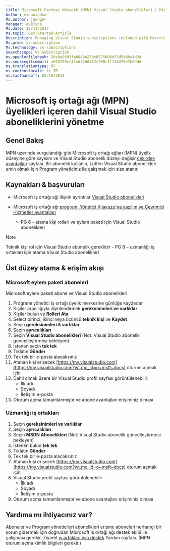 ```yaml
---
title: Microsoft Partner Network (MPN) Visual Studio abonelikleri | Microsoft Docs
Author: evanwindom
Ms.author: jaunger
Manager: evelynp
Ms.date: 12/11/2017
Ms.topic: Get-Started-Article
Description: Managing Visual Studio subscriptions included with Microsoft Partner Network (MPN) Memberships
Ms.prod: vs-subscription
Ms.technology: vs-subscriptions
Searchscope: VS Subscription
ms.openlocfilehash: 20c8e0593fa6049a270c8575608d57d59d0c4d2d
ms.sourcegitcommit: a07b789cc41ed72664f2c700c1f114476e7b0ddd
ms.translationtype: MT
ms.contentlocale: tr-TR
ms.lasthandoff: 02/19/2018
---
```

# <a name="managing-visual-studio-subscriptions-included-with-microsoft-partner-network-mpn-memberships"></a>Microsoft iş ortağı ağı (MPN) üyelikleri içeren dahil Visual Studio aboneliklerini yönetme

## <a name="overview"></a>Genel Bakış

MPN üzerinde vurgulandığı gibi Microsoft iş ortağı ağları (MPN) üyelik düzeyine göre sayısını ve Visual Studio abonelik düzeyi değişir [çekirdek avantajları](https://partner.microsoft.com/membership/core-benefits) sayfası.  Bir abonelik kullanın, Lütfen Visual Studio abonelikleri emin olmak için Program yöneticiniz ile çalışmak için size atanır.  

## <a name="resources--references"></a>Kaynakları & başvuruları

- Microsoft iş ortağı ağı ilişkin ayrıntılar [Visual Studio abonelikleri](https://partner.microsoft.com/membership/msdn-subscriptions)

- Microsoft iş ortağı ağı [programı Yönetici Kılavuzu'na yazılım ve Çevrimiçi Hizmetler avantajları]((https://assets.microsoft.com/Program-Administrator-Guide-to-Software-and-Online-Services-Benefits_1.pdf) )
    - PG 6 - atama kişi rolleri ve eylem paketi için Visual Studio abonelikleri

> [!NOTE]
> Teknik kişi rol için Visual Studio abonelik gereklidir
    - PG 8 – uzmanlığı iş ortakları için atama Visual Studio abonelikleri


## <a name="high-level-assignment--access-flow"></a>Üst düzey atama & erişim akışı

### <a name="microsoft-action-pack-subscribers"></a>Microsoft eylem paketi aboneleri
Microsoft eylem paketi abone ve Visual Studio abonelikleri

1. Programı yönetici iş ortağı üyelik merkezine günlüğe kaydeder
2. Kişiler aracılığıyla ilişkilendirmek **gereksinimleri ve varlıklar**
3. Kişiler bulun ve **Rolleri Ata**
4. Select birinci, ikinci veya üçüncü **teknik kişi** ve **Kaydet**
5. Seçin **gereksinimleri & varlıklar**
6. Seçin **ayrıcalıkları**
7. Seçin **Visual Studio abonelikleri** (Not: Visual Studio abonelik güncelleştirmesi bekleyen)
8. İstenen seçin **tek tek**
9. Tıklatın **Gönder**
10. Tek tek bir e-posta alacaksınız
11. Atanan kişi erişecek [https://my.visualstudio.com](https://my.visualstudio.com?wt.mc_id=o~msft~docs) oturum açmak için
12. Dahil olmak üzere bir Visual Studio profil sayfası görüntülenebilir:
    - İlk adı
    - Soyadı
    - İletişim e-posta
13. Oturum açma tamamlanmıştır ve abone avantajları erişiminiz olması


### <a name="competency-partners"></a>Uzmanlığı iş ortakları
1. Seçin **gereksinimleri ve varlıklar**
2. Seçin **ayrıcalıkları**
3. Seçin **MSDN Abonelikleri** (Not: Visual Studio abonelik güncelleştirmesi bekleyen)
4. İstenen bulun **tek tek**
5. Tıklatın **Gönder**
6. Tek tek bir e-posta alacaksınız
7. Atanan kişi erişecek [https://my.visualstudio.com](https://my.visualstudio.com?wt.mc_id=o~msft~docs) oturum açmak için
8. Visual Studio profil sayfası görüntülenebilir 
    - İlk adı
    - Soyadı
    - İletişim e-posta
9. Oturum açma tamamlanmıştır ve abone avantajları erişiminiz olması


## <a name="need-help"></a>Yardıma mı ihtiyacınız var?
Aboneler ve Program yöneticileri abonelikleri erişme aboneleri herhangi bir sorun gidermek için doğrudan Microsoft iş ortağı ağı destek ekibi ile çalışması gerekir. Ziyaret [iş ortakları için destek](https://partner.microsoft.com/support) Yardım sayfası. (MPN oturum açma kimlik bilgileri gerekir.)
